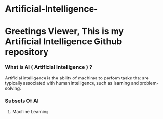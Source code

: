 # Artificial-Intelligence-

# Greetings Viewer, This is my Artificial Intelligence  Github repository



### What is AI ( Artificial Intelligence ) ?
Artificial intelligence is the ability of machines to perform tasks that are typically associated with human intelligence, such as learning and problem-solving.

### Subsets Of AI 
1. Machine Learning 
